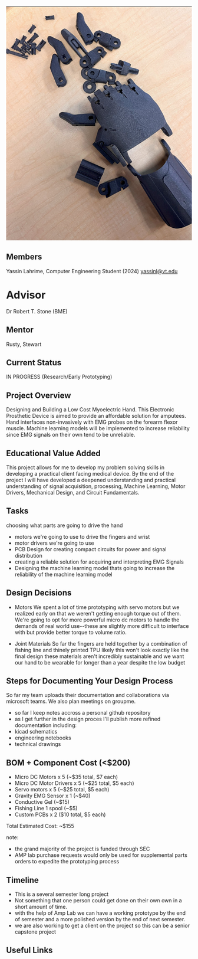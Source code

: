 ![Chassis](hero.png)

## Members

Yassin Lahrime, Computer Engineering Student (2024)
yassinl@vt.edu

# Advisor

Dr Robert T. Stone (BME)

## Mentor

Rusty, Stewart

## Current Status

IN PROGRESS
(Research/Early Prototyping)

## Project Overview

Designing and Building a Low Cost Myoelectric Hand.
This Electronic Prosthetic Device is aimed to provide an affordable solution for amputees. Hand interfaces non-invasively with EMG probes on the forearm flexor muscle. Machine learning models will be implemented to increase reliability since EMG signals on their own tend to be unreliable.

## Educational Value Added

This project allows for me to develop my problem solving skills in developing a practical client facing medical device. By the end of the project I will have developed a deepened understanding and practical understanding of signal acquisition, processing, Machine Learning, Motor Drivers, Mechanical Design, and Circuit Fundamentals.

## Tasks

choosing what parts are going to drive the hand

- motors we're going to use to drive the fingers and wrist
- motor drivers we're going to use
- PCB Design for creating compact circuits for power and signal distribution
- creating a reliable solution for acquiring and interpreting EMG Signals
- Designing the machine learning model thats going to increase the reliability of the machine learning model

## Design Decisions

- Motors
  We spent a lot of time prototyping with servo motors but we realized early on that we weren't getting enough torque out of them.
  We're going to opt for more powerful micro dc motors to handle the demands of real world use--these are slightly more difficult
  to interface with but provide better torque to volume ratio.

- Joint Materials
  So far the fingers are held together by a combination of fishing line and thinely printed TPU
  likely this won't look exactly like the final design these materials aren't incredibly sustainable and
  we want our hand to be wearable for longer than a year despite the low budget

## Steps for Documenting Your Design Process

So far my team uploads their documentation and collaborations via microsoft teams.
We also plan meetings on groupme.

- so far I keep notes accross a personal github repository
- as I get further in the design proces I'll publish more refined documentation including:
- kicad schematics
- engineering notebooks
- technical drawings

## BOM + Component Cost (<$200)

- Micro DC Motors x 5 (~$35 total, $7 each)
- Micro DC Motor Drivers x 5 (~$25 total, $5 each)
- Servo motors x 5 (~$25 total, $5 each)
- Gravity EMG Sensor x 1 (~$40)
- Conductive Gel (~$15)
- Fishing Line 1 spool (~$5)
- Custom PCBs x 2 ($10 total, $5 each)

Total Estimated Cost: ~$155

note:

- the grand majority of the project is funded through SEC
- AMP lab purchase requests would only be used for supplemental parts orders to
  expedite the prototyping process

## Timeline

- This is a several semester long project
- Not something that one person could get done on their own own in a short amount of time.
- with the help of Amp Lab we can have a working prototype by the end of semester and a more polished version by the end of next semester.
- we are also working to get a client on the project so this can be a senior capstone project

## Useful Links

<!-- Your Text Here. You may work with your mentor on this later when they are assigned -->
